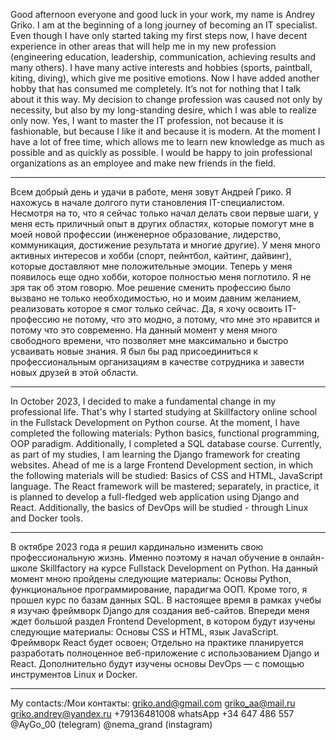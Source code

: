 Good afternoon everyone and good luck in your work, my name is Andrey Griko. 
I am at the beginning of a long journey of becoming an IT specialist. 
Even though I have only started taking my first steps now, I have decent experience in other areas that will help me in my new profession (engineering education, leadership, communication, achieving results and many others). 
I have many active interests and hobbies (sports, paintball, kiting, diving), which give me positive emotions. 
Now I have added another hobby that has consumed me completely. 
It’s not for nothing that I talk about it this way. 
My decision to change profession was caused not only by necessity, but also by my long-standing desire, which I was able to realize only now. 
Yes, I want to master the IT profession, not because it is fashionable, but because I like it and because it is modern. 
At the moment I have a lot of free time, which allows me to learn new knowledge as much as possible and as quickly as possible. 
I would be happy to join professional organizations as an employee and make new friends in the field.
_____________________________________________________________________
Всем добрый день и удачи в работе, меня зовут Андрей Грико.
Я нахожусь в начале долгого пути становления IT-специалистом.
Несмотря на то, что я сейчас только начал делать свои первые шаги, у меня есть приличный опыт в других областях, которые помогут мне в моей новой профессии (инженерное образование, лидерство, коммуникация, достижение результата и многие другие).
У меня много активных интересов и хобби (спорт, пейнтбол, кайтинг, дайвинг), которые доставляют мне положительные эмоции.
Теперь у меня появилось еще одно хобби, которое полностью меня поглотило.
Я не зря так об этом говорю. Мое решение сменить профессию было вызвано не только необходимостью, но и моим давним желанием, реализовать которое я смог только сейчас.
Да, я хочу освоить IT-профессию не потому, что это модно, а потому, что мне это нравится и потому что это современно.
На данный момент у меня много свободного времени, что позволяет мне максимально и быстро усваивать новые знания.
Я был бы рад присоединиться к профессиональным организациям в качестве сотрудника и завести новых друзей в этой области.
_____________________________________________________________________
In October 2023, I decided to make a fundamental change in my professional life. 
That's why I started studying at Skillfactory online school in the Fullstack Development on Python course. 
At the moment, I have completed the following materials: Python basics, functional programming, OOP paradigm. 
Additionally, I completed a SQL database course. 
Currently, as part of my studies, I am learning the Django framework for creating websites. 
Ahead of me is a large Frontend Development section, in which the following materials will be studied: Basics of CSS and HTML, JavaScript language. 
The React framework will be mastered; separately, in practice, it is planned to develop a full-fledged web application using Django and React. 
Additionally, the basics of DevOps will be studied - through Linux and Docker tools.
_______________________________________________________________________
В октябре 2023 года я решил кардинально изменить свою профессиональную жизнь.
Именно поэтому я начал обучение в онлайн-школе Skillfactory на курсе Fullstack Development on Python.
На данный момент мною пройдены следующие материалы: Основы Python, функциональное программирование, парадигма ООП.
Кроме того, я прошел курс по базам данных SQL.
В настоящее время в рамках учебы я изучаю фреймворк Django для создания веб-сайтов.
Впереди меня ждет большой раздел Frontend Development, в котором будут изучены следующие материалы: Основы CSS и HTML, язык JavaScript.
Фреймворк React будет освоен; 
Отдельно на практике планируется разработать полноценное веб-приложение с использованием Django и React.
Дополнительно будут изучены основы DevOps — с помощью инструментов Linux и Docker.
_______________________________________________________________________
My contacts:/Мои контакты:
griko.and@gmail.com
griko_aa@mail.ru
griko.andrey@yandex.ru
+79136481008 whatsApp
+34 647 486 557
@AyGo_00 (telegram)
@nema_grand (instagram)
